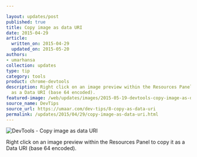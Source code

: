 ```yaml
---

layout: updates/post
published: true
title: Copy image as data URI
date: 2015-04-29
article:
  written_on: 2015-04-29
  updated_on: 2015-05-20
authors:
- umarhansa
collection: updates
type: tip
category: tools
product: chrome-devtools
description: Right click on an image preview within the Resources Panel to copy it
  as a Data URI (base 64 encoded).
featured-image: /web/updates/images/2015-05-19-devtools-copy-image-as-data-uri/copy-as-data-uri.gif
source_name: DevTips
source_url: https://umaar.com/dev-tips/8-copy-as-data-uri
permalink: /updates/2015/04/29/copy-image-as-data-uri.html
---
```

<img src="/web/updates/images/2015-05-19-devtools-copy-image-as-data-uri/copy-as-data-uri.gif" alt="DevTools - Copy image as data URI">

Right click on an image preview within the Resources Panel to copy it as a Data URI (base 64 encoded).
